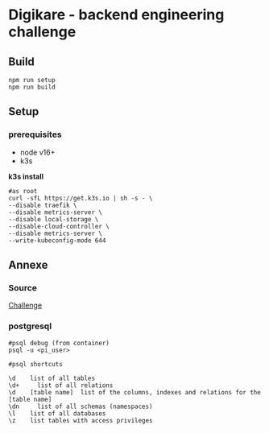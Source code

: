 # Digikare - backend engineering challenge

## Build

```
npm run setup
npm run build
```

## Setup

### prerequisites

- node v16+
- k3s

**k3s install**

```
#as root
curl -sfL https://get.k3s.io | sh -s - \
--disable traefik \
--disable metrics-server \
--disable local-storage \
--disable-cloud-controller \
--disable metrics-server \
--write-kubeconfig-mode 644
```

## Annexe

### Source

[Challenge](https://github.com/didomi/challenges/blob/master/backend/README.md)

### postgresql

```
#psql debug (from container)
psql -u <pi_user>

#psql shortcuts

\d 	  list of all tables
\d+ 	list of all relations
\d    [table name] 	list of the columns, indexes and relations for the [table name]
\dn 	list of all schemas (namespaces)
\l 	  list of all databases
\z 	  list tables with access privileges
```
